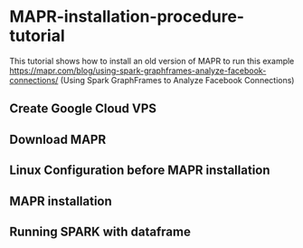 # MAPR-installation-procedure-tutorial
This tutorial shows how to install an old version of MAPR to run this example https://mapr.com/blog/using-spark-graphframes-analyze-facebook-connections/    (Using Spark GraphFrames to Analyze Facebook Connections)

## Create Google Cloud VPS

## Download MAPR

## Linux Configuration before MAPR installation

## MAPR installation

## Running SPARK with dataframe
